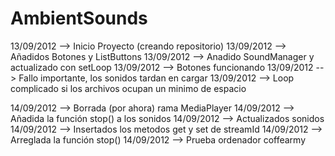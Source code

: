 ﻿AmbientSounds
=========

13/09/2012 --> Inicio Proyecto (creando repositorio)
13/09/2012 --> Añadidos Botones y ListButtons
13/09/2012 --> Anadido SoundManager y actualizado con setLoop
13/09/2012 --> Botones funcionando 
13/09/2012 --> Fallo importante, los sonidos tardan en cargar
13/09/2012 --> Loop complicado si los archivos ocupan un minimo de espacio

14/09/2012 --> Borrada (por ahora) rama MediaPlayer
14/09/2012 --> Añadida la función stop() a los sonidos
14/09/2012 --> Actualizados sonidos
14/09/2012 --> Insertados los metodos get y set de streamId
14/09/2012 --> Arreglada la función stop()
14/09/2012 --> Prueba ordenador coffearmy
